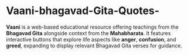 # Vaani-bhagavad-Gita-Quotes-
**Vaani** is a web-based educational resource offering teachings from the **Bhagavad Gita** alongside context from the **Mahabharata**. It features interactive buttons that explore life aspects like **anger**, **confusion**, and **greed**, expanding to display relevant Bhagavad Gita verses for guidance.
